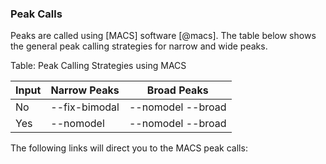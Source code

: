 ### Peak Calls

Peaks are called using [MACS] software [@macs]. The table below shows the general peak calling strategies for narrow and wide peaks.

Table: Peak Calling Strategies using MACS

Input       | Narrow Peaks  | Broad Peaks
------------|---------------|------------
No          | --fix-bimodal | --nomodel --broad
Yes         | --nomodel     | --nomodel --broad

The following links will direct you to the MACS peak calls:
